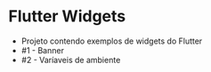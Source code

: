 # Flutter Widgets

- Projeto contendo exemplos de widgets do Flutter
- #1 - Banner
- #2 - Varíaveis de ambiente
